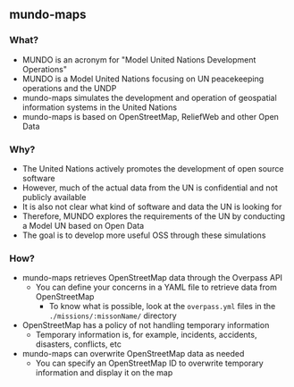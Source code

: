 ## mundo-maps

### What?

- MUNDO is an acronym for "Model United Nations Development Operations"
- MUNDO is a Model United Nations focusing on UN peacekeeping operations and the UNDP
- mundo-maps simulates the development and operation of geospatial information systems in the United Nations
- mundo-maps is based on OpenStreetMap, ReliefWeb and other Open Data

### Why?

- The United Nations actively promotes the development of open source software
- However, much of the actual data from the UN is confidential and not publicly available
- It is also not clear what kind of software and data the UN is looking for
- Therefore, MUNDO explores the requirements of the UN by conducting a Model UN based on Open Data
- The goal is to develop more useful OSS through these simulations

### How?

- mundo-maps retrieves OpenStreetMap data through the Overpass API
  - You can define your concerns in a YAML file to retrieve data from OpenStreetMap
    - To know what is possible, look at the `overpass.yml` files in the `./missions/:missonName/` directory
- OpenStreetMap has a policy of not handling temporary information
  - Temporary information is, for example, incidents, accidents, disasters, conflicts, etc
- mundo-maps can overwrite OpenStreetMap data as needed
  - You can specify an OpenStreetMap ID to overwrite temporary information and display it on the map
